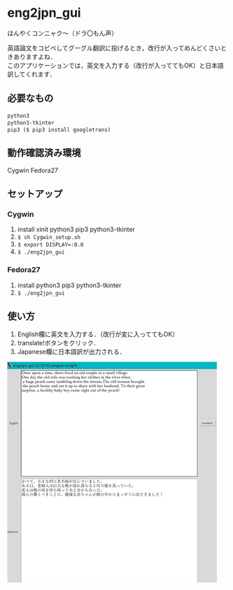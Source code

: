 # eng2jpn_gui
ほんやくコンニャク～（ドラ〇もん声）  

英語論文をコピペしてグーグル翻訳に投げるとき，改行が入ってめんどくさいときありますよね．  
このアプリケーションでは，英文を入力する（改行が入っててもOK）と日本語訳してくれます．  

## 必要なもの
```
python3
python3-tkinter
pip3 ($ pip3 install googletrans)
```

## 動作確認済み環境
Cygwin
Fedora27

## セットアップ
### Cygwin
1. install xinit python3 pip3 python3-tkinter
2. `$ sh Cygwin_setup.sh`
3. `$ export DISPLAY=:0.0`
3. `$ ./eng2jpn_gui`

### Fedora27
1. install python3 pip3 python3-tkinter
2. `$ ./eng2jpn_gui`

## 使い方
1. English欄に英文を入力する．（改行が変に入っててもOK）
2. translate!ボタンをクリック．
3. Japanese欄に日本語訳が出力される．

![UI](./UI.jpg)
